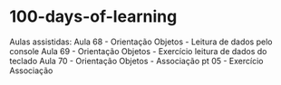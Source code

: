 # 100-days-of-learning
Aulas assistidas:
Aula 68 - Orientação Objetos - Leitura de dados pelo console
Aula 69 - Orientação Objetos - Exercício leitura de dados do teclado
Aula 70 - Orientação Objetos - Associação pt 05 - Exercício Associação
